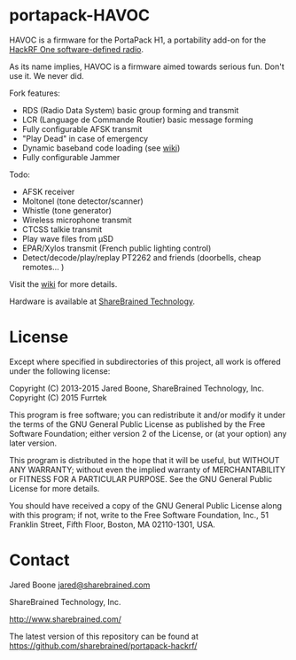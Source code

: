 # portapack-HAVOC

HAVOC is a firmware for the PortaPack H1, a portability add-on for the [HackRF One software-defined radio](http://greatscottgadgets.com/hackrf/).

As its name implies, HAVOC is a firmware aimed towards serious fun. Don't use it. We never did.

Fork features:
* RDS (Radio Data System) basic group forming and transmit
* LCR (Language de Commande Routier) basic message forming
* Fully configurable AFSK transmit
* "Play Dead" in case of emergency
* Dynamic baseband code loading (see [wiki](https://github.com/furrtek/portapack-havoc/wiki))
* Fully configurable Jammer

Todo:
* AFSK receiver
* Moltonel (tone detector/scanner)
* Whistle (tone generator)
* Wireless microphone transmit
* CTCSS talkie transmit
* Play wave files from µSD
* EPAR/Xylos transmit (French public lighting control)
* Detect/decode/play/replay PT2262 and friends (doorbells, cheap remotes... )

Visit the [wiki](https://github.com/furrtek/portapack-havoc/wiki) for more details.

Hardware is available at [ShareBrained Technology](http://sharebrained.com/portapack).

# License

Except where specified in subdirectories of this project, all work is offered under the following license:

Copyright (C) 2013-2015 Jared Boone, ShareBrained Technology, Inc.
Copyright (C) 2015 Furrtek

This program is free software; you can redistribute it and/or
modify it under the terms of the GNU General Public License
as published by the Free Software Foundation; either version 2
of the License, or (at your option) any later version.

This program is distributed in the hope that it will be useful,
but WITHOUT ANY WARRANTY; without even the implied warranty of
MERCHANTABILITY or FITNESS FOR A PARTICULAR PURPOSE.  See the
GNU General Public License for more details.

You should have received a copy of the GNU General Public License
along with this program; if not, write to the Free Software
Foundation, Inc., 51 Franklin Street, Fifth Floor, Boston, MA
02110-1301, USA.

# Contact

Jared Boone <jared@sharebrained.com>

ShareBrained Technology, Inc.

<http://www.sharebrained.com/>

The latest version of this repository can be found at
https://github.com/sharebrained/portapack-hackrf/
